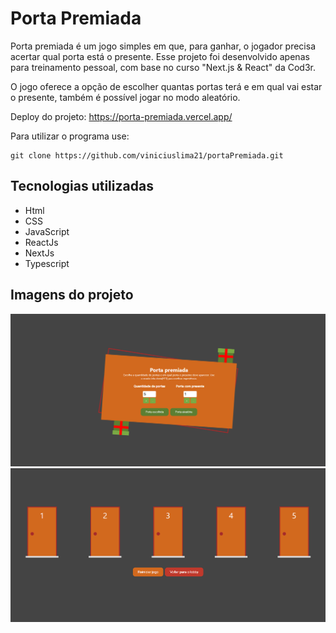 # Porta Premiada
Porta premiada é um jogo simples em que, para ganhar, o jogador precisa acertar qual porta está o presente. Esse projeto foi desenvolvido apenas para treinamento pessoal, com base no curso "Next.js & React" da Cod3r.

O jogo oferece a opção de escolher quantas portas terá e em qual vai estar o presente, também é possível jogar no modo aleatório. 

Deploy do projeto: https://porta-premiada.vercel.app/

Para utilizar o programa use: 

```
git clone https://github.com/viniciuslima21/portaPremiada.git
```

## Tecnologias utilizadas
* Html
* CSS
* JavaScript
* ReactJs
* NextJs
* Typescript

## Imagens do projeto
![Menu](./public/project1.png)
![Jogo](./public/project2.png)
